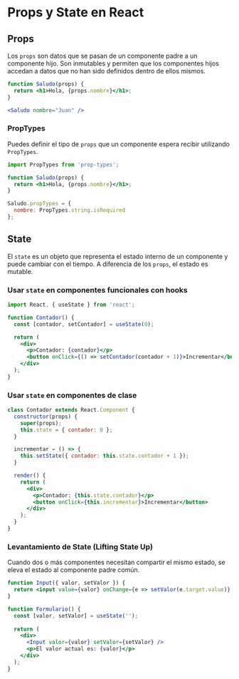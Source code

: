 # Props y State en React

## Props

Los `props` son datos que se pasan de un componente padre a un componente hijo. Son inmutables y permiten que los componentes hijos accedan a datos que no han sido definidos dentro de ellos mismos.

```jsx
function Saludo(props) {
  return <h1>Hola, {props.nombre}</h1>;
}

<Saludo nombre="Juan" />
```

### PropTypes

Puedes definir el tipo de `props` que un componente espera recibir utilizando `PropTypes`.

```jsx
import PropTypes from 'prop-types';

function Saludo(props) {
  return <h1>Hola, {props.nombre}</h1>;
}

Saludo.propTypes = {
  nombre: PropTypes.string.isRequired
};
```

## State

El `state` es un objeto que representa el estado interno de un componente y puede cambiar con el tiempo. A diferencia de los `props`, el estado es mutable.

### Usar `state` en componentes funcionales con hooks

```jsx
import React, { useState } from 'react';

function Contador() {
  const [contador, setContador] = useState(0);

  return (
    <div>
      <p>Contador: {contador}</p>
      <button onClick={() => setContador(contador + 1)}>Incrementar</button>
    </div>
  );
}
```

### Usar `state` en componentes de clase

```jsx
class Contador extends React.Component {
  constructor(props) {
    super(props);
    this.state = { contador: 0 };
  }

  incrementar = () => {
    this.setState({ contador: this.state.contador + 1 });
  }

  render() {
    return (
      <div>
        <p>Contador: {this.state.contador}</p>
        <button onClick={this.incrementar}>Incrementar</button>
      </div>
    );
  }
}
```

### Levantamiento de State (Lifting State Up)

Cuando dos o más componentes necesitan compartir el mismo estado, se eleva el estado al componente padre común.

```jsx
function Input({ valor, setValor }) {
  return <input value={valor} onChange={e => setValor(e.target.value)} />;
}

function Formulario() {
  const [valor, setValor] = useState('');
  
  return (
    <div>
      <Input valor={valor} setValor={setValor} />
      <p>El valor actual es: {valor}</p>
    </div>
  );
}
```
